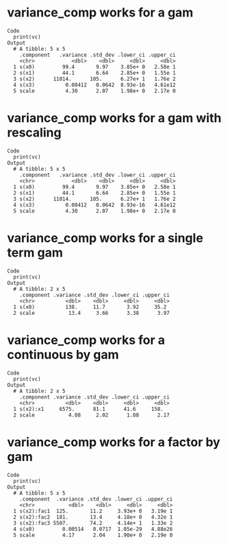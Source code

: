 # variance_comp works for a gam

    Code
      print(vc)
    Output
      # A tibble: 5 x 5
        .component   .variance .std_dev .lower_ci .upper_ci
        <chr>            <dbl>    <dbl>     <dbl>     <dbl>
      1 s(x0)         99.4       9.97    3.85e+ 0   2.58e 1
      2 s(x1)         44.1       6.64    2.85e+ 0   1.55e 1
      3 s(x2)      11014.      105.      6.27e+ 1   1.76e 2
      4 s(x3)          0.00412   0.0642  8.93e-16   4.61e12
      5 scale          4.30      2.07    1.98e+ 0   2.17e 0

# variance_comp works for a gam with rescaling

    Code
      print(vc)
    Output
      # A tibble: 5 x 5
        .component   .variance .std_dev .lower_ci .upper_ci
        <chr>            <dbl>    <dbl>     <dbl>     <dbl>
      1 s(x0)         99.4       9.97    3.85e+ 0   2.58e 1
      2 s(x1)         44.1       6.64    2.85e+ 0   1.55e 1
      3 s(x2)      11014.      105.      6.27e+ 1   1.76e 2
      4 s(x3)          0.00412   0.0642  8.93e-16   4.61e12
      5 scale          4.30      2.07    1.98e+ 0   2.17e 0

# variance_comp works for a single term gam

    Code
      print(vc)
    Output
      # A tibble: 2 x 5
        .component .variance .std_dev .lower_ci .upper_ci
        <chr>          <dbl>    <dbl>     <dbl>     <dbl>
      1 s(x0)          138.     11.7       3.92     35.2 
      2 scale           13.4     3.66      3.38      3.97

# variance_comp works for a continuous by gam

    Code
      print(vc)
    Output
      # A tibble: 2 x 5
        .component .variance .std_dev .lower_ci .upper_ci
        <chr>          <dbl>    <dbl>     <dbl>     <dbl>
      1 s(x2):x1     6575.      81.1      41.6     158.  
      2 scale           4.08     2.02      1.88      2.17

# variance_comp works for a factor by gam

    Code
      print(vc)
    Output
      # A tibble: 5 x 5
        .component  .variance .std_dev .lower_ci .upper_ci
        <chr>           <dbl>    <dbl>     <dbl>     <dbl>
      1 s(x2):fac1  125.       11.2     3.93e+ 0   3.19e 1
      2 s(x2):fac2  181.       13.4     4.18e+ 0   4.32e 1
      3 s(x2):fac3 5507.       74.2     4.14e+ 1   1.33e 2
      4 s(x0)         0.00514   0.0717  1.05e-29   4.88e26
      5 scale         4.17      2.04    1.90e+ 0   2.19e 0

